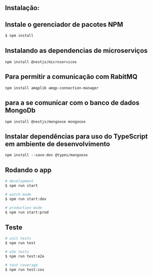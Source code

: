 ## Instalação:

## Instale o gerenciador de pacotes NPM

```bash
$ npm install
```

## Instalando as dependencias de microserviços

```
npm install @nestjs/microservices
```

## Para permitir a comunicação com RabitMQ

```
npm install amqplib amqp-connection-manager 

```

## para a se comunicar com o banco de dados MongoDb

```
npm install @nestjs/mongoose mongoose

```

## Instalar dependências para uso do TypeScript em ambiente de desenvolvimento

```
npm install --save-dev @types/mongoose
```



## Rodando o app

```bash
# development
$ npm run start

# watch mode
$ npm run start:dev

# production mode
$ npm run start:prod
```

## Teste

```bash
# unit tests
$ npm run test

# e2e tests
$ npm run test:e2e

# test coverage
$ npm run test:cov
```


